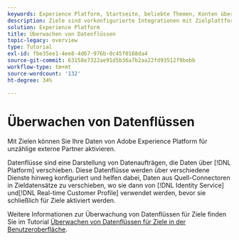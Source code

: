 ```yaml
---
keywords: Experience Platform, Startseite, beliebte Themen, Konten überwachen, Datenflüsse überwachen, Datenflüsse, Ziele
description: Ziele sind vorkonfigurierte Integrationen mit Zielplattformen, die eine nahtlose Aktivierung von Daten aus Adobe Experience Platform ermöglichen. Mit Zielen können Sie Ihre bekannten und unbekannten Daten für kanalübergreifende Marketing-Kampagnen, E-Mail-Kampagnen, zielgruppengerechte Werbung und viele andere Anwendungsfälle aktivieren.
solution: Experience Platform
title: Überwachen von Datenflüssen
topic-legacy: overview
type: Tutorial
exl-id: fbe35ee1-4ee8-4d67-976b-0c45f0168da4
source-git-commit: 63158e7322ae91d5b36a7b2aa22fd93512f9bebb
workflow-type: tm+mt
source-wordcount: '132'
ht-degree: 34%

---
```


# Überwachen von Datenflüssen

 Mit Zielen können Sie Ihre Daten von Adobe Experience Platform für unzählige externe Partner aktivieren.

Datenflüsse sind eine Darstellung von Datenaufträgen, die Daten über [!DNL Platform] verschieben. Diese Datenflüsse werden über verschiedene Dienste hinweg konfiguriert und helfen dabei, Daten aus Quell-Connectoren in Zieldatensätze zu verschieben, wo sie dann von [!DNL Identity Service] und[!DNL Real-time Customer Profile] verwendet werden, bevor sie schließlich für Ziele aktiviert werden.

Weitere Informationen zur Überwachung von Datenflüssen für Ziele finden Sie im Tutorial [Überwachen von Datenflüssen für Ziele in der Benutzeroberfläche](../../dataflows/ui/monitor-destinations.md).
